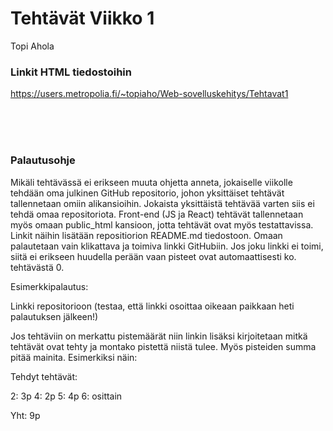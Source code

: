 # Tehtävät Viikko 1
Topi Ahola
<br>
### Linkit HTML tiedostoihin 

https://users.metropolia.fi/~topiaho/Web-sovelluskehitys/Tehtavat1







<br><br><br>
### Palautusohje

Mikäli tehtävässä ei erikseen muuta ohjetta anneta, jokaiselle viikolle tehdään oma julkinen GitHub repositorio, johon yksittäiset tehtävät tallennetaan omiin alikansioihin. Jokaista yksittäistä tehtävää varten siis ei tehdä omaa repositoriota. Front-end (JS ja React) tehtävät tallennetaan myös omaan public_html kansioon, jotta tehtävät ovat myös testattavissa. Linkit näihin lisätään repositiorion README.md tiedostoon. Omaan palautetaan vain klikattava ja toimiva linkki GitHubiin. Jos joku linkki ei toimi, siitä ei erikseen huudella perään vaan pisteet ovat automaattisesti ko. tehtävästä 0.

Esimerkkipalautus:

Linkki repositorioon (testaa, että linkki osoittaa oikeaan paikkaan heti palautuksen jälkeen!)

Jos tehtäviin on merkattu pistemäärät niin linkin lisäksi kirjoitetaan mitkä tehtävät ovat tehty ja montako pistettä niistä tulee. Myös pisteiden summa pitää mainita. Esimerkiksi näin:

Tehdyt tehtävät:

2: 3p
4: 2p
5: 4p
6: osittain

Yht: 9p